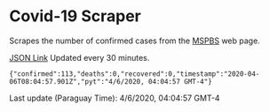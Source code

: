 # Covid-19 Scraper

Scrapes the number of confirmed cases from the [MSPBS](https://www.mspbs.gov.py/covid-19.php) web page.

[JSON Link](https://jmayalag.github.io/covid19-scrape/cases.json)
Updated every 30 minutes.
```
{"confirmed":113,"deaths":0,"recovered":0,"timestamp":"2020-04-06T08:04:57.901Z","pyt":"4/6/2020, 04:04:57 GMT-4"}
```
Last update (Paraguay Time): 4/6/2020, 04:04:57 GMT-4